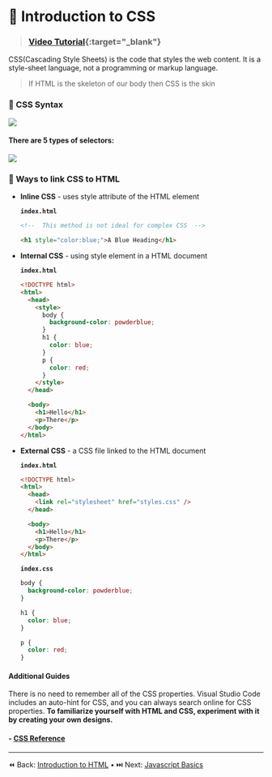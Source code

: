 # 🦜 Introduction to CSS

> ### [Video Tutorial](https://www.youtube.com/watch?v=1PnVor36_40){:target="_blank"}

CSS(Cascading Style Sheets) is the code that styles the web content. It is a style-sheet language, not a programming or markup language.

> If HTML is the skeleton of our body then CSS is the skin

### 💫 CSS Syntax

![](../static_files/css_syntax.png)

#### There are 5 types of selectors:

![](../static_files/css_selector.png)

### 📎 Ways to link CSS to HTML

- **Inline CSS** - uses style attribute of the HTML element

  **`index.html`**

  ```html
  <!--  This method is not ideal for complex CSS  -->

  <h1 style="color:blue;">A Blue Heading</h1>
  ```

- **Internal CSS** - using style element in a HTML document

  **`index.html`**

  ```html
  <!DOCTYPE html>
  <html>
    <head>
      <style>
        body {
          background-color: powderblue;
        }
        h1 {
          color: blue;
        }
        p {
          color: red;
        }
      </style>
    </head>

    <body>
      <h1>Hello</h1>
      <p>There</p>
    </body>
  </html>
  ```

- **External CSS** - a CSS file linked to the HTML document

  **`index.html`**

  ```html
  <!DOCTYPE html>
  <html>
    <head>
      <link rel="stylesheet" href="styles.css" />
    </head>

    <body>
      <h1>Hello</h1>
      <p>There</p>
    </body>
  </html>
  ```

  **`index.css`**

  ```css
  body {
    background-color: powderblue;
  }

  h1 {
    color: blue;
  }

  p {
    color: red;
  }
  ```

#### Additional Guides

There is no need to remember all of the CSS properties. Visual Studio Code includes an auto-hint for CSS, and you can always search online for CSS properties. **To familiarize yourself with HTML and CSS, experiment with it by creating your own designs.**

#### - [CSS Reference](https://cssreference.io/)

----
⏪ Back: [Introduction to HTML](./LEARN_HTML.md) • ⏭️ Next: [Javascript Basics](../javascript/JAVASCRIPT_BASICS.md)
